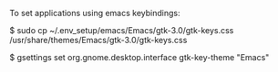 To set applications using emacs keybindings:

$ sudo cp ~/.env_setup/emacs/Emacs/gtk-3.0/gtk-keys.css /usr/share/themes/Emacs/gtk-3.0/gtk-keys.css

$ gsettings set org.gnome.desktop.interface gtk-key-theme "Emacs"

